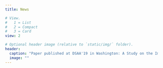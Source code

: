 ```yaml
---
title: News

# View.
#   1 = List
#   2 = Compact
#   3 = Card
view: 2

# Optional header image (relative to `static/img/` folder).
header:
  caption: "Paper published at DSAA'19 in Washington: A Study on the Impact of Data Characteristics in Imbalanced Regression Tasks"
  image: ""
---
```

